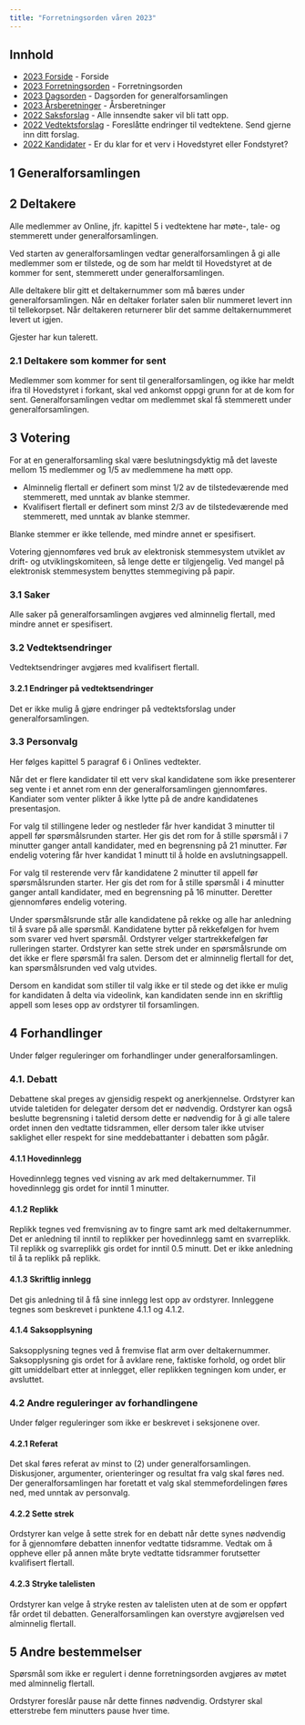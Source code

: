 ```yaml
---
title: "Forretningsorden våren 2023"
---
```


## Innhold  
* [2023 Forside](/wiki/online/generalforsamlingen/genfors2023v)   - Forside
* [2023 Forretningsorden](/wiki/online/generalforsamlingen/genfors2023v/forretningsorden) - Forretningsorden
* [2023 Dagsorden](/wiki/online/generalforsamlingen/genfors2023v/dagsorden) - Dagsorden for generalforsamlingen
* [2023 Årsberetninger](/wiki/online/generalforsamlingen/genfors2023v/aarsberetninger) - Årsberetninger
* [2022 Saksforslag](/wiki/online/generalforsamlingen/genfors2023v/saksforslag) - Alle innsendte saker vil bli tatt opp.
* [2022 Vedtektsforslag](/wiki/online/generalforsamlingen/genfors2023v/vedtekstforslag) - Foreslåtte endringer til vedtektene. Send gjerne inn ditt forslag.
* [2022 Kandidater](/wiki/online/generalforsamlingen/genfors2023v/valg) - Er du klar for et verv i Hovedstyret eller Fondstyret? 

## 1 Generalforsamlingen


## 2 Deltakere
Alle medlemmer av Online, jfr. kapittel 5 i vedtektene har møte-, tale- og stemmerett under generalforsamlingen.

Ved starten av generalforsamlingen vedtar generalforsamlingen å gi alle medlemmer som er tilstede, og de som har meldt til Hovedstyret at de kommer for sent, stemmerett under generalforsamlingen.

Alle deltakere blir gitt et deltakernummer som må bæres under generalforsamlingen. Når en deltaker forlater salen blir nummeret levert inn til tellekorpset. Når deltakeren returnerer blir det samme deltakernummeret levert ut igjen.

Gjester har kun talerett.

### 2.1 Deltakere som kommer for sent
Medlemmer som kommer for sent til generalforsamlingen, og ikke har meldt ifra til Hovedstyret i forkant, skal ved ankomst oppgi grunn for at de kom for sent. Generalforsamlingen vedtar om medlemmet skal få stemmerett under generalforsamlingen.

## 3 Votering
For at en generalforsamling skal være beslutningsdyktig må det laveste mellom 15 medlemmer og 1/5 av medlemmene ha møtt opp.

* Alminnelig flertall er definert som minst 1/2 av de tilstedeværende med stemmerett, med unntak av blanke stemmer.
* Kvalifisert flertall er definert som minst 2/3 av de tilstedeværende med stemmerett, med unntak av blanke stemmer.

Blanke stemmer er ikke tellende, med mindre annet er spesifisert.

Votering gjennomføres ved bruk av elektronisk stemmesystem utviklet av drift- og utviklingskomiteen, så lenge dette er tilgjengelig. Ved mangel på elektronisk stemmesystem benyttes stemmegiving på papir.

### 3.1 Saker
Alle saker på generalforsamlingen avgjøres ved alminnelig flertall, med mindre annet er spesifisert.

### 3.2 Vedtektsendringer
Vedtektsendringer avgjøres med kvalifisert flertall.

#### 3.2.1 Endringer på vedtektsendringer
Det er ikke mulig å gjøre endringer på vedtektsforslag under generalforsamlingen.

### 3.3 Personvalg
Her følges kapittel 5 paragraf 6 i Onlines vedtekter.

Når det er flere kandidater til ett verv skal kandidatene som ikke presenterer seg vente i et annet rom enn der generalforsamlingen gjennomføres. Kandiater som venter plikter å ikke lytte på de andre kandidatenes presentasjon.

For valg til stillingene leder og nestleder får hver kandidat 3 minutter til appell før spørsmålsrunden starter. Her gis det rom for å stille spørsmål i 7 minutter ganger antall kandidater, med en begrensning på 21 minutter. Før endelig votering får hver kandidat 1 minutt til å holde en avslutningsappell.
  
For valg til resterende verv får kandidatene 2 minutter til appell før spørsmålsrunden starter. Her gis det rom for å stille spørsmål i 4 minutter ganger antall kandidater, med en begrensning på 16 minutter. Deretter gjennomføres endelig votering. 

Under spørsmålsrunde står alle kandidatene på rekke og alle har anledning til å svare på alle spørsmål. Kandidatene bytter på rekkefølgen for hvem som svarer ved hvert spørsmål. Ordstyrer velger startrekkefølgen før rulleringen starter. Ordstyrer kan sette strek under en spørsmålsrunde om det ikke er flere spørsmål fra salen. Dersom det er alminnelig flertall for det, kan spørsmålsrunden ved valg utvides.

Dersom en kandidat som stiller til valg ikke er til stede og det ikke er mulig for kandidaten å delta via videolink, kan kandidaten sende inn en skriftlig appell som leses opp av ordstyrer til forsamlingen.


## 4 Forhandlinger

Under følger reguleringer om forhandlinger under generalforsamlingen.

### 4.1. Debatt
Debattene skal preges av gjensidig respekt og anerkjennelse. Ordstyrer kan utvide taletiden for delegater dersom det er nødvendig. Ordstyrer kan også beslutte begrensning i taletid dersom dette er nødvendig for å gi alle talere ordet innen den vedtatte tidsrammen, eller dersom taler ikke utviser saklighet eller respekt for sine meddebattanter i debatten som pågår.

#### 4.1.1 Hovedinnlegg
Hovedinnlegg tegnes ved visning av ark med deltakernummer. Til hovedinnlegg gis ordet for inntil 1 minutter.

#### 4.1.2 Replikk
Replikk tegnes ved fremvisning av to fingre samt ark med deltakernummer. Det er anledning til inntil to replikker per hovedinnlegg samt en svarreplikk. Til replikk og svarreplikk gis ordet for inntil 0.5 minutt.  Det er ikke anledning til å ta replikk på replikk.

#### 4.1.3 Skriftlig innlegg
Det gis anledning til å få sine innlegg lest opp av ordstyrer. Innleggene tegnes som beskrevet i  punktene 4.1.1 og 4.1.2.

#### 4.1.4 Saksopplsyning
Saksopplysning tegnes ved å fremvise flat arm over deltakernummer. Saksopplysning gis ordet for å avklare rene, faktiske forhold, og ordet blir gitt umiddelbart etter at innlegget, eller replikken tegningen kom under, er avsluttet.

### 4.2 Andre reguleringer av forhandlingene

Under følger reguleringer som ikke er beskrevet i seksjonene over.

#### 4.2.1 Referat
Det skal føres referat av minst to (2) under generalforsamlingen. Diskusjoner, argumenter, orienteringer og resultat fra valg skal føres ned. Der generalforsamlingen har foretatt et valg skal stemmefordelingen føres ned, med unntak av personvalg.

#### 4.2.2 Sette strek
Ordstyrer kan velge å sette strek for en debatt når dette synes nødvendig for å gjennomføre debatten innenfor vedtatte tidsramme. Vedtak om å oppheve eller på annen måte bryte vedtatte tidsrammer forutsetter kvalifisert flertall.

#### 4.2.3 Stryke talelisten
Ordstyrer kan velge å stryke resten av talelisten uten at de som er oppført får ordet til debatten. Generalforsamlingen kan overstyre avgjørelsen ved alminnelig flertall.

## 5 Andre bestemmelser
Spørsmål som ikke er regulert i denne forretningsorden avgjøres av møtet med alminnelig flertall.

Ordstyrer foreslår pause når dette finnes nødvendig. Ordstyrer skal etterstrebe fem minutters pause hver time.